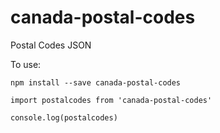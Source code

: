 # canada-postal-codes

Postal Codes JSON

To use:

`npm install --save canada-postal-codes`

```
import postalcodes from 'canada-postal-codes'

console.log(postalcodes)
```
